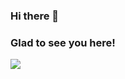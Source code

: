 ### Hi there 👋
<!--### Linkedin link-->
### Glad to see you here! <br>
![](https://komarev.com/ghpvc/?username=Lastiada)

<!--### some bio -->

<!--
Talking about personal stuff:

- 🔭 I’m currently working on something cool
- 🌱 I’m currently learning Front end stuff 
- 💭 Ask me about anything
- 📫 How to reach me: lasti....
- 😄 Resume

-->
